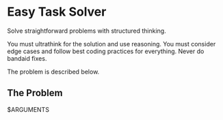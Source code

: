 # Easy Task Solver

Solve straightforward problems with structured thinking.

You must ultrathink for the solution and use reasoning.
You must consider edge cases and follow best coding practices for everything. Never do bandaid fixes.

The problem is described below.

## The Problem

$ARGUMENTS